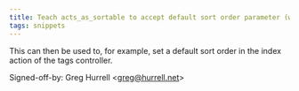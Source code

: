 ```yaml
---
title: Teach acts_as_sortable to accept default sort order parameter (wincent.com, 813baad)
tags: snippets
---
```


This can then be used to, for example, set a default sort order in the index action of the tags controller.

Signed-off-by: Greg Hurrell &lt;greg@hurrell.net&gt;
